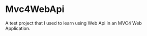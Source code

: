 Mvc4WebApi
==========

A test project that I used to learn using Web Api in an MVC4 Web Application. 
